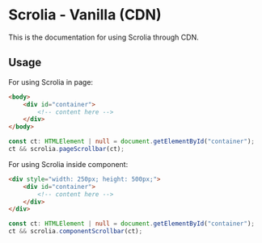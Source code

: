 # Scrolia - Vanilla (CDN)

This is the documentation for using Scrolia through CDN.

## Usage

For using Scrolia in page:

```html
<body>
    <div id="container">
        <!-- content here -->
    </div>
</body>
```

```typescript
const ct: HTMLElement | null = document.getElementById("container");
ct && scrolia.pageScrollbar(ct);
```

For using Scrolia inside component:

```html
<div style="width: 250px; height: 500px;">
    <div id="container">
        <!-- content here -->
    </div>
</div>
```

```typescript
const ct: HTMLElement | null = document.getElementById("container");
ct && scrolia.componentScrollbar(ct);
```
